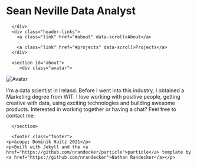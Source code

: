 <!DOCTYPE html>
<html lang="en">
  <head>
  <meta charset="utf-8">
  <meta http-equiv="X-UA-Compatible" content="IE=edge">
  <meta name="viewport" content="width=device-width, initial-scale=1">

  <link rel="stylesheet" href="/assets/css/main.css">
</head>

  <body>
      <div id="particles-js">
  <div class="header">
      <h1>
        <span class="site-title">Sean Neville</span>
        <span class="site-description">Data Analyst</span>
      </h1>
      <div class="header-icons">
        <a aria-label="E-Mail" href="mailto:seanneville16[at]gmail.com"><i class="icon fas fa-envelope"></i></a>

      </div>
      <div class="header-links">
        <a class="link" href="#about" data-scroll>About</a>
        ·
        <a class="link" href="#projects" data-scroll>Projects</a>
      </div>
  </div>
  <a class="down" href="#about" data-scroll><i class="icon fa fa-chevron-down" aria-hidden="true"></i></a>
</div>


      <section id="about">
         <div class="avatar">
   <img src="assets/img/avatar.png" alt="Avatar">
</div>

 <div class="user-details">
  <p>
  I'm a data scientist in Ireland.
  Before I went into this industry, I obtained a Marketing degree from WIT.
  I love working with positive people, getting creative with data, using exciting technologies and building awesome products.
  Interested in working together or having a chat? Feel free to contact me. </p>
</div>


      </section>
        
      <footer class="footer">
    <p>&copy; Dominik Haitz 2021</p>
    <p>Built with Jekyll and the <a href="https://github.com/nrandecker/particle">particle</a> template by <a href="https://github.com/nrandecker">Nathan Randecker</a></p>
</footer>
<script src="//cdn.jsdelivr.net/particles.js/2.0.0/particles.min.js"></script>
<script src="/assets/js/sweet-scroll.min.js"></script>
<script src="/assets/js/main.js"></script>

  </body>

